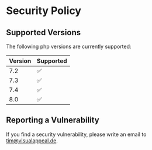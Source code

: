 # Security Policy

## Supported Versions

The following php versions are currently supported:

| Version | Supported          |
| ------- | ------------------ |
| 7.2 | :white_check_mark: |
| 7.3 | :white_check_mark: |
| 7.4 | :white_check_mark: |
| 8.0 | :white_check_mark: |

## Reporting a Vulnerability

If you find a security vulnerability, please write an email to tim@visualappeal.de.
